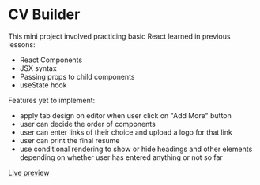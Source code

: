 # CV Builder

This mini project involved practicing basic React learned in previous lessons:

- React Components
- JSX syntax
- Passing props to child components
- useState hook

Features yet to implement:

- apply tab design on editor when user click on "Add More" button
- user can decide the order of components
- user can enter links of their choice and upload a logo for that link
- user can print the final resume
- use conditional rendering to show or hide headings and other elements depending on whether user has entered anything or not so far

[Live preview](https://norphel.github.io/odin-cv-application)
